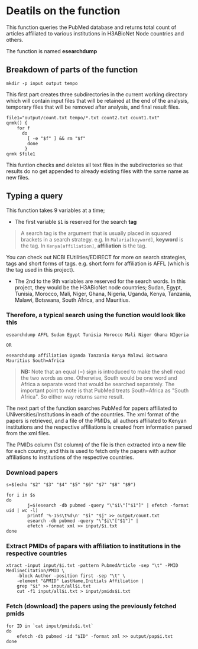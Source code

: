 # Deatils on the function
This function queries the PubMed database and returns total count of articles affiliated 
to various institutions in H3ABioNet Node countries and others.

The function is named **esearchdump** 

## Breakdown of parts of the function
```
mkdir -p input output tempo
```

This first part creates three subdirectories in the current working directory which 
will contain input files that will be retained at the end of the analysis, temporary files 
that will be removed after analysis, and final result files.

```
file1="output/count.txt tempo/*.txt count2.txt count1.txt"
qrmk() {
	for f
	  do
	    [ -e "$f" ] && rm "$f"
        done
       }
qrmk $file1
```
This funtion checks and deletes all text files in the subdirectories so that results do no get
appended to already existing files with the same name as new files.

## Typing a query
This function takes 9 variables at a time;
* The first variable ```$1``` is reserved for the search **tag**
> A search tag is the argument that is usually placed in squared brackets in a search strategy.
e.g. In ```Malaria[keyword]```, **keyword** is the tag. In ```Kenya[affiliation]```, **affiliation** is 
the tag. 

You can check out NCBI EUtilities/EDIRECT for more on search strategies, tags and short forms of tags.
e.g. short form for affiliation is AFFL (which is the tag used in this project).

* The 2nd to the 9th variables are reserved for the search words. In this project, they would be the 
H3ABioNet node countries; Sudan, Egypt, Tunisia, Morocco, Mali, Niger, Ghana, Nigeria, Uganda, Kenya, 
Tanzania, Malawi, Botswana, South Africa, and Mauritius.

### Therefore, a typical search using the function would look like this
```
esearchdump AFFL Sudan Egypt Tunisia Morocco Mali Niger Ghana NIgeria

OR

esearchdump affiliation Uganda Tanzania Kenya Malawi Botswana Mauritius South=Africa
```
> **NB:** Note that an equal (=) sign is introduced to make the shell read the two words as one.
Otherwise, South would be one word and Africa a separate word that would be searched separately. The important
point to note is that PubMed treats South=Africa as "South Africa". So either way returns same result.

The next part of the function searches PubMed for papers affiliated to UNiversities/Institutions in each
of the countries. The xml format of the papers is retrieved, and a file of the PMIDs, all authors affiliated
to Kenyan institutions and the respective affiliations is created from information parsed from the xml files.

The PMIDs column (1st column) of the file is then extracted into a new file for each country, and this is 
used to fetch only the papers with author affiliations to institutions of the respective countries.

### Download papers
```
s=$(echo "$2" "$3" "$4" "$5" "$6" "$7" "$8" "$9")

for i in $s
do
     	j=$(esearch -db pubmed -query "\"$i\"["$1"]" | efetch -format uid | wc -l)
     	printf '%-15s\t%d\n' "$i" "$j" >> output/count.txt
     	esearch -db pubmed -query "\"$i\"["$1"]" |
     	efetch -format xml >> input/$i.txt
done
```

### Extract PMIDs of papars with affiliation to institutions in the respective countries
```
xtract -input input/$i.txt -pattern PubmedArticle -sep "\t" -PMID MedlineCitation/PMID \
	-block Author -position first -sep "\t" \
	-element "&PMID" LastName,Initials Affiliation | 
	grep "$i" >> input/all$i.txt
	cut -f1 input/all$i.txt > input/pmids$i.txt
```

### Fetch (download) the papers using the previously fetched pmids
```
for ID in `cat input/pmids$i.txt`
do
	efetch -db pubmed -id "$ID" -format xml >> output/pap$i.txt
done
```


